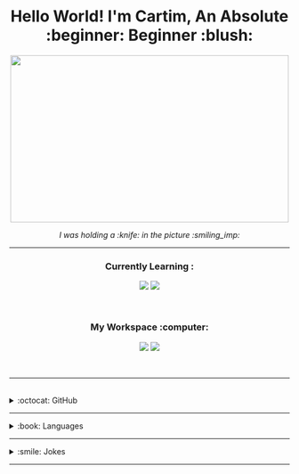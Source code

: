 <h1 align='center'> Hello World! I'm Cartim, An Absolute :beginner: Beginner :blush: </h1>
<p align=center><img src="https://cartim-draluc.netlify.app/pixlr-bg-result.png" width=500px height=300px></p>
<p align='center'><i>I was holding a :knife: in the picture :smiling_imp:</i></p><hr>
<h3 align='center'>Currently Learning :</h3>
<p align='center'> <img src="https://img.shields.io/badge/html5-E34F26?style=for-the-badge&logo=html5&logoColor=white"> <img src="https://img.shields.io/badge/css3-1572B6?style=for-the-badge&logo=css3&logoColor=white"> <!--img src="https://img.shields.io/badge/Nothing-323330?style=for-the-badge&logo=nothing&logoColor=F7DF1E"--></p>
<br>

<h3 align='center'>My Workspace :computer:</h3>
<p align='center'><img src="https://img.shields.io/badge/Windows_10-0078D6?style=for-the-badge&logo=windows&logoColor=white"> <img src="https://img.shields.io/badge/Visual_Studio_Code-0078D4?style=for-the-badge&logo=visual%20studio%20code&logoColor=white"></p>
<br><hr><br>

<details>
    <summary>:octocat: GitHub</summary><br>
    <details>
    <summary align=center>:chart_with_upwards_trend: GitHub Profile Summary Card</summary><br>
        <p align=center>
            <img src="https://github-profile-summary-cards.vercel.app/api/cards/profile-details?username=CartimDraluc&theme=vue"> <img src="https://activity-graph.herokuapp.com/graph?username=CartimDraluc&theme=minimal">
        </p>
    </details>
    <hr>
    <details>
        <summary align=center>:bar_chart: GitHub Statistics</summary><br>
        <p align=center>
            <img src="https://github-readme-stats.vercel.app/api?username=CartimDraluc&theme=blue-green"> 
            <img src="https://github-readme-streak-stats.herokuapp.com/?user=CartimDraluc&theme=blue-green"> <br>
            <img src="https://github-readme-stats.vercel.app/api/top-langs/?username=CartimDraluc&theme=blue-green">
        </p>
    </details>
    <hr>
    <details>
        <summary align=center>:trophy: GitHub Trophy</summary><br>
        <p align=center>
            <img src="https://github-profile-trophy.vercel.app/?username=CartimDraluc">
        </p>
        <p align=center>* * * * *</p>
    </details>
    <br>
</details>
<hr>


<details>
  <summary>:book: Languages</summary><br>
  <p align='center'>
    <img src="https://img.shields.io/badge/html5-E34F26?style=for-the-badge&logo=html5&logoColor=white"> <img src="https://img.shields.io/badge/css3-1572B6?style=for-the-badge&logo=css3&logoColor=white">
  </p>
</details>
<hr>

<details>
    <summary>:smile: Jokes</summary>
    <p align=center>
        <img src="https://readme-jokes.vercel.app/api">
    </p>
</details>
<hr>
